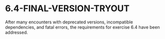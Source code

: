 # 6.4-FINAL-VERSION-TRYOUT
After many encounters with deprecated versions, incompatible dependencies, and fatal errors, the requirements for exercise 6.4 have been addressed.
